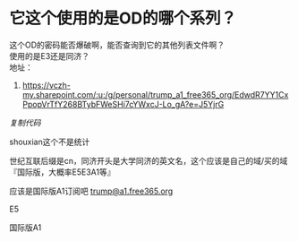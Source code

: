 # 它这个使用的是OD的哪个系列？


这个OD的密码能否爆破啊，能否查询到它的其他列表文件啊？<br />
使用的是E3还是同济？<br />
地址：<br /><div class="blockcode"><div id="code_vK2"><ol><li>https://vczh-my.sharepoint.com/:u:/g/personal/trump_a1_free365_org/EdwdR7YY1CxPpopVrTfY268BTybFWeSHi7cYWxcJ-Lo_gA?e=J5YjrG</ol></div><em onclick="copycode($('code_vK2'));">复制代码</em></div>

shouxian这个不是统计

世纪互联后缀是cn，同济开头是大学同济的英文名，这个应该是自己的域/买的域『国际版，大概率E5E3A1等』

应该是国际版A1订阅吧 trump@a1.free365.org

E5

国际版A1
